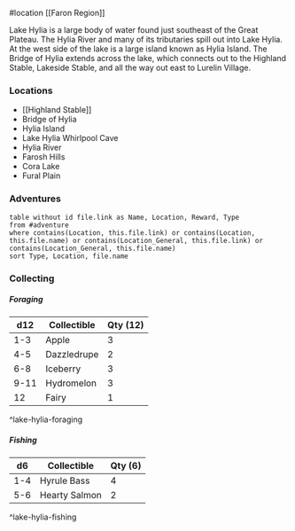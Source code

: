  #location [[Faron Region]]

Lake Hylia is a large body of water found just southeast of the Great Plateau. The Hylia River and many of its tributaries spill out into Lake Hylia. At the west side of the lake is a large island known as Hylia Island. The Bridge of Hylia extends across the lake, which connects out to the Highland Stable, Lakeside Stable, and all the way out east to Lurelin Village.

### Locations

* [[Highland Stable]]
* Bridge of Hylia
* Hylia Island
* Lake Hylia Whirlpool Cave
* Hylia River
* Farosh Hills
* Cora Lake
* Fural Plain

### Adventures
```dataview
table without id file.link as Name, Location, Reward, Type
from #adventure
where contains(Location, this.file.link) or contains(Location, this.file.name) or contains(Location_General, this.file.link) or contains(Location_General, this.file.name)
sort Type, Location, file.name
```

### Collecting

##### Foraging

| d12  | Collectible | Qty (12) |
| ---- | ----------- | -------- |
| 1-3  | Apple       | 3        |
| 4-5  | Dazzledrupe | 2        |
| 6-8  | Iceberry    | 3        |
| 9-11 | Hydromelon  | 3        |
| 12   | Fairy       | 1        |
^lake-hylia-foraging

##### Fishing

| d6  | Collectible   | Qty (6) |
| --- | ------------- | ------- |
| 1-4 | Hyrule Bass   | 4       |
| 5-6 | Hearty Salmon | 2       |
^lake-hylia-fishing
